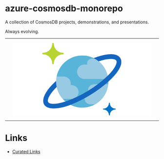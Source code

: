 # azure-cosmosdb-monorepo

A collection of CosmosDB projects, demonstrations, and presentations.

Always evolving.

---

<p align="center">
    <img src="presentations/img/cosmos-db.png" width="90%">
</p>

---

# Links

- [Curated Links](docs/curated_links.md)
